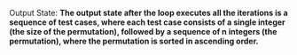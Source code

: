 Output State: **The output state after the loop executes all the iterations is a sequence of test cases, where each test case consists of a single integer (the size of the permutation), followed by a sequence of n integers (the permutation), where the permutation is sorted in ascending order.**